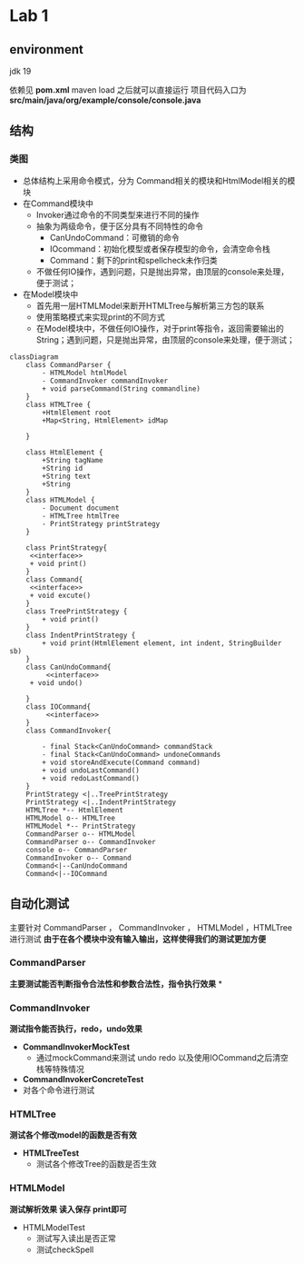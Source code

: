 # Lab 1
## environment
jdk 19

依赖见 **pom.xml**
maven load 之后就可以直接运行
项目代码入口为**src/main/java/org/example/console/console.java**

## 结构
### 类图
* 总体结构上采用命令模式，分为 Command相关的模块和HtmlModel相关的模块
* 在Command模块中
  * Invoker通过命令的不同类型来进行不同的操作
  * 抽象为两级命令，便于区分具有不同特性的命令
    * CanUndoCommand：可撤销的命令
    * IOcommand：初始化模型或者保存模型的命令，会清空命令栈
    * Command：剩下的print和spellcheck未作归类
  * 不做任何IO操作，遇到问题，只是抛出异常，由顶层的console来处理，便于测试；
* 在Model模块中
  * 首先用一层HTMLModel来断开HTMLTree与解析第三方包的联系
  * 使用策略模式来实现print的不同方式
  * 在Model模块中，不做任何IO操作，对于print等指令，返回需要输出的String；遇到问题，只是抛出异常，由顶层的console来处理，便于测试；

```mermaid
classDiagram
    class CommandParser {
        - HTMLModel htmlModel
        - CommandInvoker commandInvoker
        + void parseCommand(String commandline)
    }
    class HTMLTree {
        +HtmlElement root
        +Map<String, HtmlElement> idMap
        
    }

    class HtmlElement {
        +String tagName
        +String id
        +String text
        +String
    }
    class HTMLModel {
        - Document document
        - HTMLTree htmlTree
        - PrintStrategy printStrategy
    }

    class PrintStrategy{
     <<interface>>
     + void print()
    }
    class Command{
     <<interface>>
     + void excute()
    }
    class TreePrintStrategy {
        + void print()
    }
    class IndentPrintStrategy {
        + void print(HtmlElement element, int indent, StringBuilder sb)
    }
    class CanUndoCommand{
         <<interface>>
     + void undo()

    }
    class IOCommand{
         <<interface>>
    }
    class CommandInvoker{
        
        - final Stack<CanUndoCommand> commandStack
        - final Stack<CanUndoCommand> undoneCommands
        + void storeAndExecute(Command command)
        + void undoLastCommand()
        + void redoLastCommand()
    }
    PrintStrategy <|..TreePrintStrategy 
    PrintStrategy <|..IndentPrintStrategy 
    HTMLTree *-- HtmlElement 
    HTMLModel o-- HTMLTree 
    HTMLModel *-- PrintStrategy
    CommandParser o-- HTMLModel  
    CommandParser o-- CommandInvoker
    console o-- CommandParser
    CommandInvoker o-- Command
    Command<|--CanUndoCommand
    Command<|--IOCommand
```
## 自动化测试
主要针对 CommandParser ， CommandInvoker ， HTMLModel ，HTMLTree进行测试
**由于在各个模块中没有输入输出，这样使得我们的测试更加方便**

### CommandParser
**主要测试能否判断指令合法性和参数合法性，指令执行效果**
* 
### CommandInvoker
**测试指令能否执行，redo，undo效果**
* **CommandInvokerMockTest**
  * 通过mockCommand来测试 undo redo 以及使用IOCommand之后清空栈等特殊情况
*  **CommandInvokerConcreteTest**
  * 对各个命令进行测试
### HTMLTree
**测试各个修改model的函数是否有效**
* **HTMLTreeTest**
  * 测试各个修改Tree的函数是否生效
### HTMLModel
**测试解析效果 读入保存 print即可**
* HTMLModelTest
  * 测试写入读出是否正常
  * 测试checkSpell